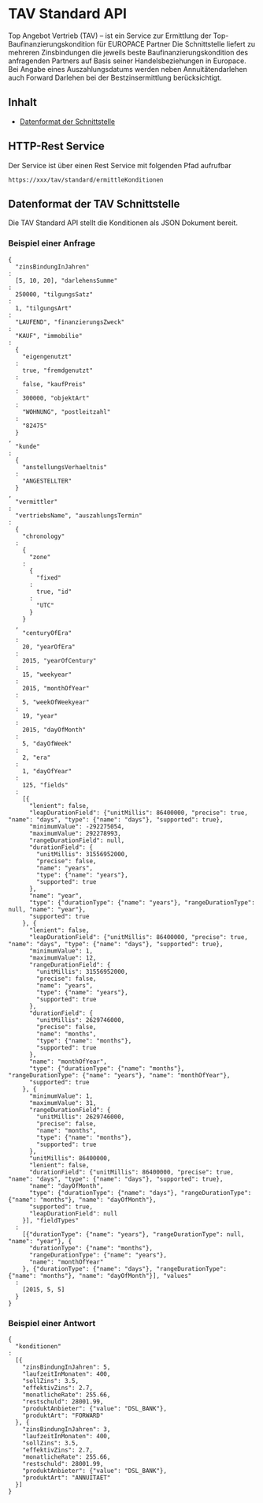 # TAV Standard API

Top Angebot Vertrieb (TAV) – ist ein Service zur Ermittlung der Top-Baufinanzierungskondition für EUROPACE Partner
Die Schnittstelle liefert zu mehreren Zinsbindungen die jeweils beste Baufinanzierungskondition des anfragenden Partners auf Basis seiner Handelsbeziehungen in Europace.
Bei Angabe eines Auszahlungsdatums werden neben Annuitätendarlehen auch Forward Darlehen bei der Bestzinsermittlung berücksichtigt. 


## Inhalt
* [Datenformat der Schnittstelle](#datenformat-der-tav-schnittstelle)

## HTTP-Rest Service
Der Service ist über einen Rest Service mit folgenden Pfad aufrufbar
```
https://xxx/tav/standard/ermittleKonditionen
```

## Datenformat der TAV Schnittstelle

Die TAV Standard API stellt die Konditionen als JSON Dokument bereit.

### Beispiel einer Anfrage
```
{
  "zinsBindungInJahren"
:
  [5, 10, 20], "darlehensSumme"
:
  250000, "tilgungsSatz"
:
  1, "tilgungsArt"
:
  "LAUFEND", "finanzierungsZweck"
:
  "KAUF", "immobilie"
:
  {
    "eigengenutzt"
  :
    true, "fremdgenutzt"
  :
    false, "kaufPreis"
  :
    300000, "objektArt"
  :
    "WOHNUNG", "postleitzahl"
  :
    "82475"
  }
,
  "kunde"
:
  {
    "anstellungsVerhaeltnis"
  :
    "ANGESTELLTER"
  }
,
  "vermittler"
:
  "vertriebsName", "auszahlungsTermin"
:
  {
    "chronology"
  :
    {
      "zone"
    :
      {
        "fixed"
      :
        true, "id"
      :
        "UTC"
      }
    }
  ,
    "centuryOfEra"
  :
    20, "yearOfEra"
  :
    2015, "yearOfCentury"
  :
    15, "weekyear"
  :
    2015, "monthOfYear"
  :
    5, "weekOfWeekyear"
  :
    19, "year"
  :
    2015, "dayOfMonth"
  :
    5, "dayOfWeek"
  :
    2, "era"
  :
    1, "dayOfYear"
  :
    125, "fields"
  :
    [{
      "lenient": false,
      "leapDurationField": {"unitMillis": 86400000, "precise": true, "name": "days", "type": {"name": "days"}, "supported": true},
      "minimumValue": -292275054,
      "maximumValue": 292278993,
      "rangeDurationField": null,
      "durationField": {
        "unitMillis": 31556952000,
        "precise": false,
        "name": "years",
        "type": {"name": "years"},
        "supported": true
      },
      "name": "year",
      "type": {"durationType": {"name": "years"}, "rangeDurationType": null, "name": "year"},
      "supported": true
    }, {
      "lenient": false,
      "leapDurationField": {"unitMillis": 86400000, "precise": true, "name": "days", "type": {"name": "days"}, "supported": true},
      "minimumValue": 1,
      "maximumValue": 12,
      "rangeDurationField": {
        "unitMillis": 31556952000,
        "precise": false,
        "name": "years",
        "type": {"name": "years"},
        "supported": true
      },
      "durationField": {
        "unitMillis": 2629746000,
        "precise": false,
        "name": "months",
        "type": {"name": "months"},
        "supported": true
      },
      "name": "monthOfYear",
      "type": {"durationType": {"name": "months"}, "rangeDurationType": {"name": "years"}, "name": "monthOfYear"},
      "supported": true
    }, {
      "minimumValue": 1,
      "maximumValue": 31,
      "rangeDurationField": {
        "unitMillis": 2629746000,
        "precise": false,
        "name": "months",
        "type": {"name": "months"},
        "supported": true
      },
      "unitMillis": 86400000,
      "lenient": false,
      "durationField": {"unitMillis": 86400000, "precise": true, "name": "days", "type": {"name": "days"}, "supported": true},
      "name": "dayOfMonth",
      "type": {"durationType": {"name": "days"}, "rangeDurationType": {"name": "months"}, "name": "dayOfMonth"},
      "supported": true,
      "leapDurationField": null
    }], "fieldTypes"
  :
    [{"durationType": {"name": "years"}, "rangeDurationType": null, "name": "year"}, {
      "durationType": {"name": "months"},
      "rangeDurationType": {"name": "years"},
      "name": "monthOfYear"
    }, {"durationType": {"name": "days"}, "rangeDurationType": {"name": "months"}, "name": "dayOfMonth"}], "values"
  :
    [2015, 5, 5]
  }
}
```
 

### Beispiel einer Antwort
```
{
  "konditionen"
:
  [{
    "zinsBindungInJahren": 5,
    "laufzeitInMonaten": 400,
    "sollZins": 3.5,
    "effektivZins": 2.7,
    "monatlicheRate": 255.66,
    "restschuld": 28001.99,
    "produktAnbieter": {"value": "DSL_BANK"},
    "produktArt": "FORWARD"
  }, {
    "zinsBindungInJahren": 3,
    "laufzeitInMonaten": 400,
    "sollZins": 3.5,
    "effektivZins": 2.7,
    "monatlicheRate": 255.66,
    "restschuld": 28001.99,
    "produktAnbieter": {"value": "DSL_BANK"},
    "produktArt": "ANNUITAET"
  }]
}
```

